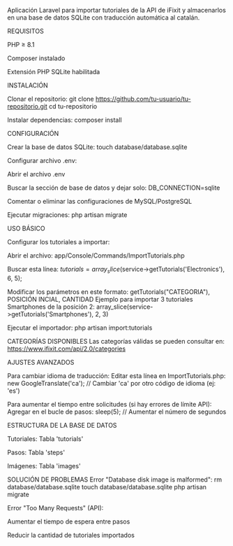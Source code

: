 Aplicación Laravel para importar tutoriales de la API de iFixit y almacenarlos en una base de datos SQLite con traducción automática al catalán.

REQUISITOS

PHP ≥ 8.1

Composer instalado

Extensión PHP SQLite habilitada

INSTALACIÓN

Clonar el repositorio:
git clone https://github.com/tu-usuario/tu-repositorio.git
cd tu-repositorio

Instalar dependencias:
composer install

CONFIGURACIÓN

Crear la base de datos SQLite:
touch database/database.sqlite

Configurar archivo .env:

Abrir el archivo .env

Buscar la sección de base de datos y dejar solo:
DB_CONNECTION=sqlite

Comentar o eliminar las configuraciones de MySQL/PostgreSQL

Ejecutar migraciones:
php artisan migrate

USO BÁSICO

Configurar los tutoriales a importar:

Abrir el archivo: app/Console/Commands/ImportTutorials.php

Buscar esta línea:
$tutorials = array_slice($service->getTutorials('Electronics'), 6, 5);

Modificar los parámetros en este formato:
getTutorials("CATEGORIA"), POSICIÓN INCIAL, CANTIDAD
Ejemplo para importar 3 tutoriales Smartphones de la posición 2:
array_slice(service->getTutorials('Smartphones'), 2, 3)

Ejecutar el importador:
php artisan import:tutorials

CATEGORÍAS DISPONIBLES
Las categorías válidas se pueden consultar en:
https://www.ifixit.com/api/2.0/categories

AJUSTES AVANZADOS

Para cambiar idioma de traducción:
Editar esta línea en ImportTutorials.php:
new GoogleTranslate('ca'); // Cambiar 'ca' por otro código de idioma (ej: 'es')

Para aumentar el tiempo entre solicitudes (si hay errores de límite API):
Agregar en el bucle de pasos:
sleep(5); // Aumentar el número de segundos

ESTRUCTURA DE LA BASE DE DATOS

Tutoriales: Tabla 'tutorials'

Pasos: Tabla 'steps'

Imágenes: Tabla 'images'

SOLUCIÓN DE PROBLEMAS
Error "Database disk image is malformed":
rm database/database.sqlite
touch database/database.sqlite
php artisan migrate

Error "Too Many Requests" (API):

Aumentar el tiempo de espera entre pasos

Reducir la cantidad de tutoriales importados
